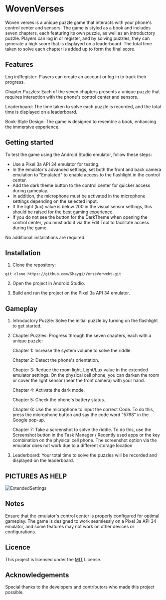 # WovenVerses

Woven verses is a unique puzzle game that interacts with your phone's control center and sensors. The game is styled as a book and includes seven chapters, each featuring its own puzzle, as well as an introductory puzzle. Players can log in or register, and by solving puzzles, they can generate a high score that is displayed on a leaderboard. The total time taken to solve each chapter is added up to form the final score.

## Features

Log in/Register: Players can create an account or log in to track their progress.

Chapter Puzzles: Each of the seven chapters presents a unique puzzle that requires interaction with the phone's control center and sensors.

Leaderboard: The time taken to solve each puzzle is recorded, and the total time is displayed on a leaderboard.

Book-Style Design: The game is designed to resemble a book, enhancing the immersive experience.

## Getting started

To test the game using the Android Studio emulator, follow these steps:

- Use a Pixel 3a API 34 emulator for testing.
- In the emulator's advanced settings, set both the front and back camera emulation to "Emulated" to enable access to the flashlight in the control center.
- Add the dark theme button to the control center for quicker access during gameplay.
- In addition, the microphone must be activated in the microphone settings depending on the selected input.
- If the light (lux) value is below 200 in the visual sensor settings, this should be raised for the best gaming experience.
- If you do not see the button for the DarkTheme when opening the control center, you must add it via the Edit Tool to facilitate access during the game.

No additional installations are required.

## Installation

1. Clone the repository:
~~~git
git clone https://github.com/Shaygi/VerseVerwebt.git
~~~
2. Open the project in Android Studio.

3. Build and run the project on the Pixel 3a API 34 emulator.

## Gameplay

1. Introductory Puzzle: Solve the initial puzzle by turning on the flashlight to get started.

2. Chapter Puzzles: Progress through the seven chapters, each with a unique puzzle:
   
   Chapter 1: Increase the system volume to solve the riddle.

   Chapter 2: Detect the phone's orientation.
   
   Chapter 3: Reduce the room light. Light/Lux value in the extended emulator settings. On the physical cell phone, you can darken the room or cover the light sensor (near the front camera) with your hand.
   
   Chapter 4: Activate the dark mode.
   
   Chapter 5: Check the phone's battery status.
   
   Chapter 6: Use the microphone to input the correct Code. To do this, press the microphone button and say the code word "5768" in the Google pop-up.
   
   Chapter 7: Take a screenshot to solve the riddle. To do this, use the Screenshot button in the Task Manager / Recently used apps or the key combination on the physical cell phone. The screenshot option via the emulator does not work due to a different storage location. 

4. Leaderboard: Your total time to solve the puzzles will be recorded and displayed on the leaderboard.

## PICTURES AS HELP
![ExtendedSettings](https://github.com/Shaygi/VerseVerwebt/assets/104787845/ffe02999-e0b6-4276-b4f0-361e07013e13)


## Notes

Ensure that the emulator's control center is properly configured for optimal gameplay.
The game is designed to work seamlessly on a Pixel 3a API 34 emulator, and some features may not work on other devices or configurations.

## Licence

This project is licensed under the [MIT](https://choosealicense.com/licenses/mit/) License.

## Acknowledgements

Special thanks to the developers and contributors who made this project possible.
